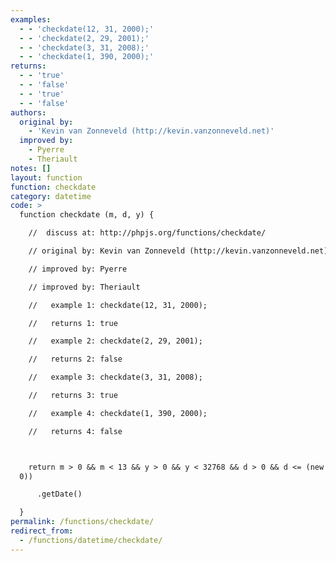 ```yaml
---
examples:
  - - 'checkdate(12, 31, 2000);'
  - - 'checkdate(2, 29, 2001);'
  - - 'checkdate(3, 31, 2008);'
  - - 'checkdate(1, 390, 2000);'
returns:
  - - 'true'
  - - 'false'
  - - 'true'
  - - 'false'
authors:
  original by:
    - 'Kevin van Zonneveld (http://kevin.vanzonneveld.net)'
  improved by:
    - Pyerre
    - Theriault
notes: []
layout: function
function: checkdate
category: datetime
code: >
  function checkdate (m, d, y) {

    //  discuss at: http://phpjs.org/functions/checkdate/

    // original by: Kevin van Zonneveld (http://kevin.vanzonneveld.net)

    // improved by: Pyerre

    // improved by: Theriault

    //   example 1: checkdate(12, 31, 2000);

    //   returns 1: true

    //   example 2: checkdate(2, 29, 2001);

    //   returns 2: false

    //   example 3: checkdate(3, 31, 2008);

    //   returns 3: true

    //   example 4: checkdate(1, 390, 2000);

    //   returns 4: false



    return m > 0 && m < 13 && y > 0 && y < 32768 && d > 0 && d <= (new Date(y, m,
  0))

      .getDate()

  }
permalink: /functions/checkdate/
redirect_from:
  - /functions/datetime/checkdate/
---
```


<!-- WARNING! This file is auto generated by `npm run web:inject`, do not edit by hand -->
